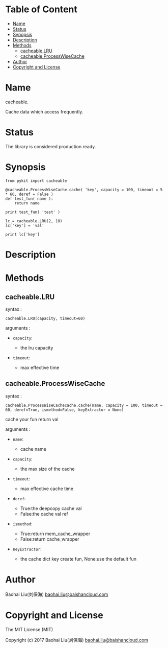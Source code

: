 <!-- START doctoc generated TOC please keep comment here to allow auto update -->
<!-- DON'T EDIT THIS SECTION, INSTEAD RE-RUN doctoc TO UPDATE -->
#   Table of Content

- [Name](#name)
- [Status](#status)
- [Synopsis](#synopsis)
- [Description](#description)
- [Methods](#methods)
  - [cacheable.LRU](#cacheablelru)
  - [cacheable.ProcessWiseCache](#cacheableprocesswisecache)
- [Author](#author)
- [Copyright and License](#copyright-and-license)

# Name

cacheable.

Cache data which access frequently.

# Status

The library is considered production ready.

# Synopsis

```
from pykit import cacheable

@cacheable.ProcessWiseCache.cache( 'key', capacity = 100, timeout = 5 * 60, deref = False )
def test_fun( name ):
    return name

print test_fun( 'test' )

lc = cacheable.LRU(2, 10)
lc['key'] = 'val'

print lc['key']
```

# Description


# Methods

## cacheable.LRU

 syntax :

`cacheable.LRU(capacity, timeout=60)`

 arguments :

-   `capacity`:
    - the lru capacity

-   `timeout`:
    - max effective time

## cacheable.ProcessWiseCache

 syntax :

`cacheable.ProcessWiseCachecache.cache(name, capacity = 100, timeout = 60, deref=True, ismethod=False, keyExtractor = None)`

cache your fun return val

 arguments :

-   `name`:
    - cache name

-   `capacity`:
    - the max size of the cache

-   `timeout`:
    - max effective cache time

-   `deref`:
    - True:the deepcopy cache val 
    - False:the cache val ref

-   `ismethod`:
    - True:return mem_cache_wrapper 
    - False:return cache_wrapper

-   `KeyExtractor`:
    - the cache dict key create fun, None:use the default fun

# Author

Baohai Liu(刘保海) <baohai.liu@baishancloud.com>

# Copyright and License

The MIT License (MIT)

Copyright (c) 2017 Baohai Liu(刘保海) <baohai.liu@baishancloud.com>
